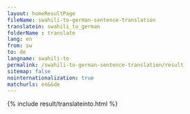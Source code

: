 ```yaml
---
layout: homeResultPage
fileName: swahili-to-german-sentence-translation
translatein: swahili_to_german
folderName : translate
lang: en
from: sw
to: de
langname: swahili-to
permalink: /swahili-to-german-sentence-translation/result
sitemap: false
nointernationalization: true
matchurls: en&&de
---
```

{% include result/translateinto.html %}

<script src="/js/result/translation.js" data-foldername="{{page.folderName}}" data-lang="{{page.lang}}"></script>
